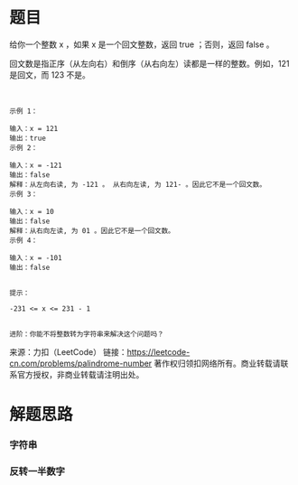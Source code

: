 # 题目
给你一个整数 x ，如果 x 是一个回文整数，返回 true ；否则，返回 false 。

回文数是指正序（从左向右）和倒序（从右向左）读都是一样的整数。例如，121 是回文，而 123 不是。

 

    示例 1：
    
    输入：x = 121
    输出：true
    示例 2：
    
    输入：x = -121
    输出：false
    解释：从左向右读, 为 -121 。 从右向左读, 为 121- 。因此它不是一个回文数。
    示例 3：
    
    输入：x = 10
    输出：false
    解释：从右向左读, 为 01 。因此它不是一个回文数。
    示例 4：
    
    输入：x = -101
    输出：false
    
    
    提示：
    
    -231 <= x <= 231 - 1
    
    
    进阶：你能不将整数转为字符串来解决这个问题吗？

来源：力扣（LeetCode）
链接：https://leetcode-cn.com/problems/palindrome-number
著作权归领扣网络所有。商业转载请联系官方授权，非商业转载请注明出处。

# 解题思路
### 字符串
### 反转一半数字